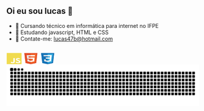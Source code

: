 ## Oi eu sou lucas 👋

- 🔭 Cursando técnico em informática para internet no IFPE
- 🌱 Estudando javascript, HTML e CSS
- 📧 Contate-me: lucas47b@hotmail.com

##

<div>
   <img align="center" alt="lucas-Js" height="30" width="40" src="https://raw.githubusercontent.com/devicons/devicon/master/icons/javascript/javascript-plain.svg">
   <img align="center" alt="lucas-HTML" height="30" width="40" src="https://raw.githubusercontent.com/devicons/devicon/master/icons/html5/html5-original.svg">
  <img align="center" alt="lucas-CSS" height="30" width="40" src="https://raw.githubusercontent.com/devicons/devicon/master/icons/css3/css3-original.svg">
</div>

<picture>
  <source media="(prefers-color-scheme: dark)" srcset="https://raw.githubusercontent.com/lucasspimentell/lucasspimentell/output/github-contribution-grid-snake-dark.svg">
  <source media="(prefers-color-scheme: light)" srcset="https://raw.githubusercontent.com/lucasspimentell/lucasspimentell/lucaspimentell/github-contribution-grid-snake.svg">
  <img alt="github contribution grid snake animation" src="https://raw.githubusercontent.com/lucasspimentell/lucasspimentell/output/github-contribution-grid-snake.svg">
</picture>
  


